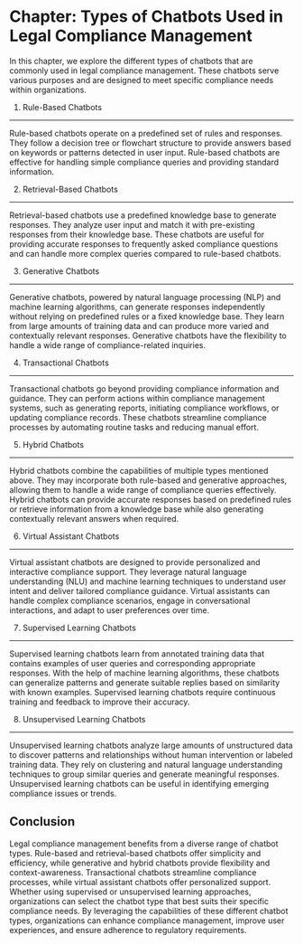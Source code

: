 Chapter: Types of Chatbots Used in Legal Compliance Management
==============================================================

In this chapter, we explore the different types of chatbots that are commonly used in legal compliance management. These chatbots serve various purposes and are designed to meet specific compliance needs within organizations.

1. Rule-Based Chatbots
----------------------

Rule-based chatbots operate on a predefined set of rules and responses. They follow a decision tree or flowchart structure to provide answers based on keywords or patterns detected in user input. Rule-based chatbots are effective for handling simple compliance queries and providing standard information.

2. Retrieval-Based Chatbots
---------------------------

Retrieval-based chatbots use a predefined knowledge base to generate responses. They analyze user input and match it with pre-existing responses from their knowledge base. These chatbots are useful for providing accurate responses to frequently asked compliance questions and can handle more complex queries compared to rule-based chatbots.

3. Generative Chatbots
----------------------

Generative chatbots, powered by natural language processing (NLP) and machine learning algorithms, can generate responses independently without relying on predefined rules or a fixed knowledge base. They learn from large amounts of training data and can produce more varied and contextually relevant responses. Generative chatbots have the flexibility to handle a wide range of compliance-related inquiries.

4. Transactional Chatbots
-------------------------

Transactional chatbots go beyond providing compliance information and guidance. They can perform actions within compliance management systems, such as generating reports, initiating compliance workflows, or updating compliance records. These chatbots streamline compliance processes by automating routine tasks and reducing manual effort.

5. Hybrid Chatbots
------------------

Hybrid chatbots combine the capabilities of multiple types mentioned above. They may incorporate both rule-based and generative approaches, allowing them to handle a wide range of compliance queries effectively. Hybrid chatbots can provide accurate responses based on predefined rules or retrieve information from a knowledge base while also generating contextually relevant answers when required.

6. Virtual Assistant Chatbots
-----------------------------

Virtual assistant chatbots are designed to provide personalized and interactive compliance support. They leverage natural language understanding (NLU) and machine learning techniques to understand user intent and deliver tailored compliance guidance. Virtual assistants can handle complex compliance scenarios, engage in conversational interactions, and adapt to user preferences over time.

7. Supervised Learning Chatbots
-------------------------------

Supervised learning chatbots learn from annotated training data that contains examples of user queries and corresponding appropriate responses. With the help of machine learning algorithms, these chatbots can generalize patterns and generate suitable replies based on similarity with known examples. Supervised learning chatbots require continuous training and feedback to improve their accuracy.

8. Unsupervised Learning Chatbots
---------------------------------

Unsupervised learning chatbots analyze large amounts of unstructured data to discover patterns and relationships without human intervention or labeled training data. They rely on clustering and natural language understanding techniques to group similar queries and generate meaningful responses. Unsupervised learning chatbots can be useful in identifying emerging compliance issues or trends.

Conclusion
----------

Legal compliance management benefits from a diverse range of chatbot types. Rule-based and retrieval-based chatbots offer simplicity and efficiency, while generative and hybrid chatbots provide flexibility and context-awareness. Transactional chatbots streamline compliance processes, while virtual assistant chatbots offer personalized support. Whether using supervised or unsupervised learning approaches, organizations can select the chatbot type that best suits their specific compliance needs. By leveraging the capabilities of these different chatbot types, organizations can enhance compliance management, improve user experiences, and ensure adherence to regulatory requirements.
